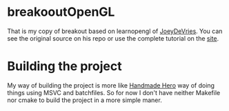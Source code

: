 # breakooutOpenGL

That is my copy of breakout based on learnopengl of [JoeyDeVries](https://github.com/JoeyDeVries/LearnOpenGL). You can see the original source on his repo or use the complete tutorial on the [site](https://learnopengl.com/).

# Building the project
My way of building the project is more like [Handmade Hero](https://handmadehero.org/) way of doing things using MSVC and batchfiles. So for now I don't have neither Makefile nor cmake to build the project in a more simple maner. 
